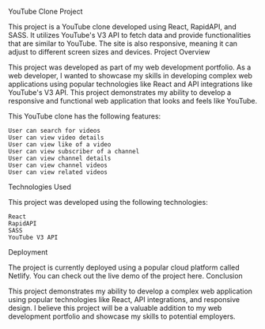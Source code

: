 YouTube Clone Project

This project is a YouTube clone developed using React, RapidAPI, and SASS. It utilizes YouTube's V3 API to fetch data and provide functionalities that are similar to YouTube. The site is also responsive, meaning it can adjust to different screen sizes and devices.
Project Overview

This project was developed as part of my web development portfolio. As a web developer, I wanted to showcase my skills in developing complex web applications using popular technologies like React and API integrations like YouTube's V3 API. This project demonstrates my ability to develop a responsive and functional web application that looks and feels like YouTube.

This YouTube clone has the following features:

    User can search for videos
    User can view video details
    User can view like of a video
    User can view subscriber of a channel
    User can view channel details
    User can view channel videos
    User can view related videos

Technologies Used

This project was developed using the following technologies:

    React
    RapidAPI
    SASS
    YouTube V3 API

Deployment

The project is currently deployed using a popular cloud platform called Netlify. You can check out the live demo of the project here.
Conclusion

This project demonstrates my ability to develop a complex web application using popular technologies like React, API integrations, and responsive design. I believe this project will be a valuable addition to my web development portfolio and showcase my skills to potential employers.
